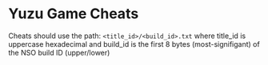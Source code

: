 # Yuzu Game Cheats

Cheats should use the path:
    `<title_id>/<build_id>.txt`
    where title_id is uppercase hexadecimal
    and build_id is the first 8 bytes (most-signifigant) of the NSO build ID (upper/lower)